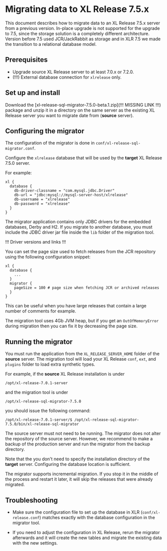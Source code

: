 # Migrating data to XL Release 7.5.x

This document describes how to migrate data to an XL Release 7.5.x  server from a previous version. In-place upgrade is not supported for the upgrade to 7.5, since the storage solution is a completely different architecture. Version before 7.5 used JCR/JackRabbit as storage and in XLR 7.5 we made the transition to a relational database model.

## Prerequisites

* Upgrade source XL Release server to at least 7.0.x or 7.2.0.
* (!!!) External database connection for `xlrelease` only.

## Set up and install

Download the [xl-release-sql-migrator-7.5.0-beta.1.zip](!!! MISSING LINK !!!) package and unzip it in a directory on the same server as the existing XL Release server you want to migrate date from (**source** server).

## Configuring the migrator

The configuration of the migrator is done in `conf/xl-release-sql-migrator.conf`.

Configure the `xlrelease` database that will be used by the **target** XL Release 7.5.0 server.

For example:

    xl {
      database {
        db-driver-classname = "com.mysql.jdbc.Driver"
        db-url = "jdbc:mysql://mysql-server-host/xlrelease"
        db-username = "xlrelease"
        db-password = "xlrelease"
      }
    }


The migrator application contains only JDBC drivers for the embedded databases, Derby and H2. If you migrate to another database, you must include the JDBC driver jar file inside the `lib` folder of the migration tool.

!!! Driver versions and links !!!
	
You can set the page size used to fetch releases from the JCR repository using the following configuration snippet:

    xl {
      database {
        ...
      }
      migrator {
        pageSize = 100 # page size when fetching JCR or archived releases
      }
    }

This can be useful when you have large releases that contain a large number of comments for example. 

The migration tool uses 4Gb JVM heap, but if you get an `OutOfMemoryError` during migration then you can fix it by decreasing the page size.


## Running the migrator

You must run the application from the `XL_RELEASE_SERVER_HOME` folder of the **source** server. The migration tool will load your XL Release `conf`, `ext`, and `plugins` folder to load extra synthetic types. 

For example, if the **source** XL Release installation is under 

    /opt/xl-release-7.0.1-server
    
and the migration tool is under 

	/opt/xl-release-sql-migrator-7.5.0 

you should issue the following command:

```
/opt/xl-release-7.0.1-server/$ /opt/xl-release-sql-migrator-7.5.0/bin/xl-release-sql-migrator
```

The source server must not need to be running. The migrator does not alter the repository of the source server. However, we recommend to make a backup of the production server and run the migrator from the backup directory.

Note that the you don't need to specify the installation directory of the **target** server. Configuring the database location is sufficient.

The migrator supports incremental migration. If you stop it in the middle of the process and restart it later, it will skip the releases that were already migrated.


## Troubleshooting

* Make sure the configuration file to set up the database in XLR (`conf/xl-release.conf`) matches exactly with the database configuration in the migrator tool.

* If you need to adjust the configuration in XL Release, rerun the migrator afterwards and it will create the new tables and migrate the existing data with the new settings.

